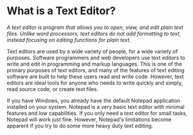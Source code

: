 # What is a Text Editor?


*A text editor is program that allows you to open, view, and edit plain text files. Unlike word processors, text editors do not add formatting to text, instead focusing on editing functions for plain text.*

Text editors are used by a wide variety of people, for a wide variety of purposes. Software programmers and web developers use text editors to write and edit in programming and markup languages. This is one of the primary purposes of text editors, and many of the features of text editing software are built to help these users read and write code. However, text editors are ideal tools for anyone who needs to write quickly and simply, read source code, or create text files.


If you have Windows, you already have the default Notepad application installed on your system. Notepad is a very basic text editor with minimal features and low capabilities. If you only need a text editor for small tasks, Notepad will work just fine. However, Notepad's limitations become apparent if you try to do some more heavy duty text editing.